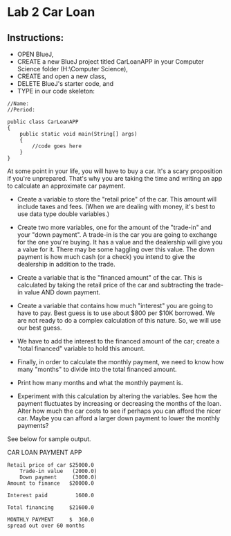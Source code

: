 # Lab 2 Car Loan

## Instructions:
- OPEN BlueJ,
- CREATE a new BlueJ project titled CarLoanAPP in your Computer Science folder (H:\Computer Science),
- CREATE and open a new class,
- DELETE BlueJ's starter code, and
- TYPE in our code skeleton:
```
//Name:
//Period:

public class CarLoanAPP
{
    public static void main(String[] args)
    {
        //code goes here
    }
}
```
At some point in your life, you will have to buy a car. It's a scary proposition if you're unprepared.  That's why you are taking the time and writing an app to calculate an approximate car payment.

- Create a variable to store the "retail price" of the car.  This amount will include taxes and fees.  (When we are dealing with money, it's best to use data type double variables.)

- Create two more variables, one for the amount of the "trade-in" and your "down payment".  A trade-in is the car you are going to exchange for the one you're buying.  It has a value and the dealership will give you a value for it.  There may be some haggling over this value.  The down payment is how much cash (or a check) you intend to give the dealership in addition to the trade.

- Create a variable that is the "financed amount" of the car.  This is calculated by taking the retail price of the car and subtracting the trade-in value AND down payment.

- Create a variable that contains how much "interest" you are going to have to pay.  Best guess is to use about $800 per $10K borrowed.  We are not ready to do a complex calculation of this nature.  So, we will use our best guess.

- We have to add the interest to the financed amount of the car; create a "total financed" variable to hold this amount.

- Finally, in order to calculate the monthly payment, we need to know how many "months" to divide into the total financed amount.

- Print how many months and what the monthly payment is.

- Experiment with this calculation by altering the variables.  See how the payment fluctuates by increasing or decreasing the months of the loan.  Alter how much the car costs to see if perhaps you can afford the nicer car.  Maybe you can afford a larger down payment to lower the monthly payments?

See below for sample output.

CAR LOAN PAYMENT APP
```
Retail price of car $25000.0
    Trade-in value   (2000.0)
    Down payment     (3000.0)
Amount to finance   $20000.0

Interest paid         1600.0

Total financing     $21600.0

MONTHLY PAYMENT     $  360.0
spread out over 60 months
```
